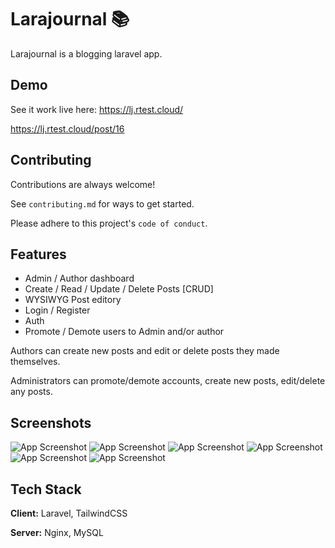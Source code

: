 # Larajournal 📚
Larajournal is a blogging laravel app. 
## Demo

See it work live here: https://lj.rtest.cloud/

https://lj.rtest.cloud/post/16
## Contributing

Contributions are always welcome!

See `contributing.md` for ways to get started.

Please adhere to this project's `code of conduct`.


## Features

- Admin / Author dashboard
- Create / Read / Update / Delete Posts [CRUD]
- WYSIWYG Post editory
- Login / Register
- Auth
- Promote / Demote users to Admin and/or author

Authors can create new posts and edit or delete posts they made themselves.

Administrators can promote/demote accounts, create new posts, edit/delete any posts.


## Screenshots

![App Screenshot](https://i.imgur.com/8Cr7WCM.png)
![App Screenshot](https://i.imgur.com/nICWzZ7.png)
![App Screenshot](https://i.imgur.com/dREzRhM.png)
![App Screenshot](https://i.imgur.com/VSSsJvV.png)
![App Screenshot](https://i.imgur.com/NqcIt5L.png)
![App Screenshot](https://i.imgur.com/tdGpcA5.png)
## Tech Stack

**Client:** Laravel, TailwindCSS

**Server:** Nginx, MySQL 

